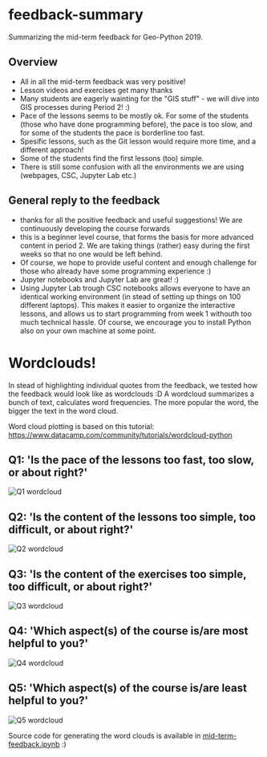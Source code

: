 # feedback-summary


Summarizing the mid-term feedback for Geo-Python 2019. 

## Overview
- All in all the mid-term feedback was very positive!
- Lesson videos and exercises get many thanks 
- Many students are eagerly wainting for the "GIS stuff" - we will dive into GIS processes during Period 2! :)
- Pace of the lessons seems to be mostly ok. For some of the students (those who have done programming before), the pace is too slow, and for some of the students the pace is borderline too fast.
- Spesific lessons, such as the Git lesson would require more time, and a different approach! 
- Some of the students find the first lessons (too) simple.
- There is still some confusion with all the environments we are using (webpages, CSC, Jupyter Lab etc.)

## General reply to the feedback
- thanks for all the positive feedback and useful suggestions! We are continuously developing the course forwards
- this is a beginner level course, that forms the basis for more advanced content in period 2. We are taking things (rather) easy during the first weeks so that no one would be left behind. 
- Of course, we hope to provide useful content and enough challenge for those who already have some programming experience :) 
- Jupyter notebooks and Jupyter Lab are great! :) 
- Using Jupyter Lab trough CSC notebooks allows everyone to have an identical working environment (in stead of setting up things on 100 different laptops). This makes it easier to organize the interactive lessons, and allows us to start programming from week 1 withouth too much technical hassle. Of course, we encourage you to install Python also on your own machine at some point.

# Wordclouds!
In stead of highlighting individual quotes from the feedback, we tested how the feedback would look like as wordclouds :D 
A wordcloud summarizes a bunch of text, calculates word frequencies. The more popular the word, the bigger the text in the word cloud.

Word cloud plotting is based on this tutorial: https://www.datacamp.com/community/tutorials/wordcloud-python


## Q1: 'Is the pace of the lessons too fast, too slow, or about right?'

![Q1 wordcloud](fig/wordcloud_Q1.png)

## Q2: 'Is the content of the lessons too simple, too difficult, or about right?'

![Q2 wordcloud](fig/wordcloud_Q2.png)


## Q3: 'Is the content of the exercises too simple, too difficult, or about right?'

![Q3 wordcloud](fig/wordcloud_Q3.png)

## Q4: 'Which aspect(s) of the course is/are most helpful to you?'

![Q4 wordcloud](fig/wordcloud_Q4.png)


## Q5: 'Which aspect(s) of the course is/are least helpful to you?'

![Q5 wordcloud](fig/wordcloud_Q5.png)




Source code for generating the word clouds is available in [mid-term-feedback.ipynb](mid-term-feedback.ipynb) :)

